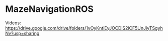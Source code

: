 # MazeNavigationROS
Videos: https://drive.google.com/drive/folders/1vOyKntiEyJOCDlS2iCF5UnJlyTSgyhNv?usp=sharing
